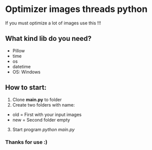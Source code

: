 # Optimizer images threads python
If you must optimize a lot of images use this !!!

## What kind lib do you need?
* Pillow
* time
* os
* datetime
* OS: Windows

## How to start:
1. Clone **main.py** to folder
2. Create two folders with name:
  * old = First with your input images 
  * new = Second folder empty
3. Start program _python main.py_

### Thanks for use :)
